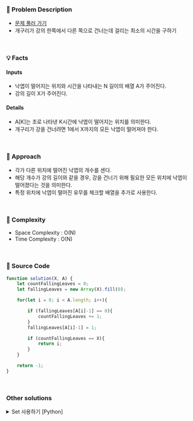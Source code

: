 ### 📖 Problem Description

- [문제 풀러 가기](https://app.codility.com/programmers/lessons/4-counting_elements/frog_river_one/)
- 개구리가 강의 한쪽에서 다른 쪽으로 건너는데 걸리는 최소의 시간을 구하기
<br/>

### 💡 Facts

#### Inputs
- 낙엽이 떨어지는 위치와 시간을 나타내는 N 길이의 배열 A가 주어진다.
- 강의 길이 X가 주어진다.

#### Details
- A[K]는 초로 나타낸 K시간에 낙엽이 떨어지는 위치를 의미한다.
- 개구리가 강을 건너려면 1에서 X까지의 모든 낙엽이 떨어져야 한다.
<br/>

### 🚎 Approach

- 각가 다른 위치에 떨어진 낙엽의 개수를 센다.
- 해당 개수가 강의 길이와 같을 경우, 강을 건너기 위해 필요한 모든 위치에 낙엽이 떨어졌다는 것을 의미한다.
- 특정 위치에 낙엽이 떨어진 유무를 체크할 배열을 추가로 사용한다.
<br/>

### 🧭 Complexity

- Space Complexity : O(N)
- Time Complexity : O(N)
<br/>

### 📝 Source Code

```javascript
function solution(X, A) {
    let countFallingLeaves = 0;
    let fallingLeaves = new Array(X).fill(0);

    for(let i = 0; i < A.length; i++){

        if (fallingLeaves[A[i]-1] == 0){
            countFallingLeaves += 1;
        }
        fallingLeaves[A[i]-1] = 1;

        if (countFallingLeaves == X){
            return i;
        }
    }

    return -1;
}
```
<br/>

### Other solutions
<details>
<summary>Set 사용하기 [Python]</summary>
<div markdown="1">

```Python
def solution(X, A):
    leafSet = set()
  
    for i in range(X):
        leafSet.add(i+1)

    for i in range(len(A)):
        leafSet.discard(A[i])
        
        if len(leafSet) == 0:
            return i

    return -1
```
set을 이용해서 1-X까지 모든 낙엽의 위치를 넣고 배열의 요소를 만날 때마다 제외해준다. 
set이 비어있을 경우 모든 위치에 낙엽이 떨어졌다는 뜻이기 때문에 i를 반환한다.

</div>
</details>
